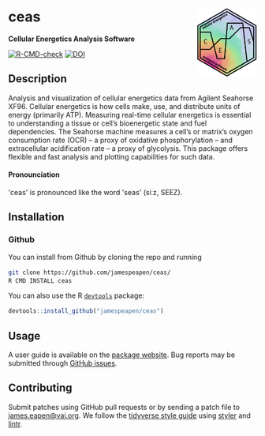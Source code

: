 # ceas <a href="https://jamespeapen.github.io/ceas/"><img src="man/figures/logo.png" align="right" height="138" style="float:right; height:138px;"/></a>

**Cellular Energetics Analysis Software**

<!-- badges: start -->
[![R-CMD-check](https://github.com/jamespeapen/ceas/actions/workflows/R-CMD-check.yaml/badge.svg)](https://github.com/jamespeapen/ceas/actions/workflows/R-CMD-check.yaml)
[![DOI](https://zenodo.org/badge/DOI/10.5281/zenodo.10067116.svg)](https://doi.org/10.5281/zenodo.10067116)

<!-- badges: end -->

## Description

Analysis and visualization of cellular energetics data from Agilent Seahorse
XF96. Cellular energetics is how cells make, use, and distribute units of energy
(primarily ATP). Measuring real-time cellular energetics is essential to
understanding a tissue or cell’s bioenergetic state and fuel dependencies. The
Seahorse machine measures a cell’s or matrix’s oxygen consumption rate (OCR) – a
proxy of oxidative phosphorylation – and extracellular acidification rate – a
proxy of glycolysis. This package offers flexible and fast analysis and plotting
capabilities for such data.

#### Pronounciation

'ceas' is pronounced like the word 'seas' (siːz, SEEZ).

## Installation

### Github

You can install from Github by cloning the repo and running

```bash
git clone https://github.com/jamespeapen/ceas/
R CMD INSTALL ceas
```

You can also use the R [`devtools`](https://devtools.r-lib.org/) package:

```r
devtools::install_github("jamespeapen/ceas")
```

## Usage

A user guide is available on the [package website](https://jamespeapen.github.io/ceas/).
Bug reports may be submitted through [GitHub issues](https://github.com/jamespeapen/ceas/issues).

## Contributing

Submit patches using GitHub pull requests or by sending a patch file to
<james.eapen@vai.org>. We follow the [tidyverse style guide](https://style.tidyverse.org/)
using [styler](http://styler.r-lib.org/) and [lintr](https://github.com/jimhester/lintr).

